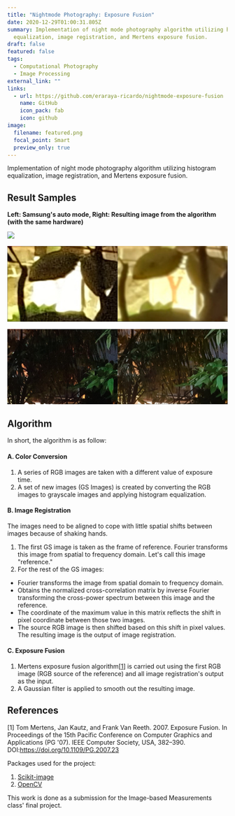```yaml
---
title: "Nightmode Photography: Exposure Fusion"
date: 2020-12-29T01:00:31.805Z
summary: Implementation of night mode photography algorithm utilizing histogram
  equalization, image registration, and Mertens exposure fusion.
draft: false
featured: false
tags:
  - Computational Photography
  - Image Processing
external_link: ""
links:
  - url: https://github.com/eraraya-ricardo/nightmode-exposure-fusion
    name: GitHub
    icon_pack: fab
    icon: github
image:
  filename: featured.png
  focal_point: Smart
  preview_only: true
---
```

Implementation of night mode photography algorithm utilizing histogram equalization, image registration, and Mertens exposure fusion.



## Result Samples

**Left: Samsung's auto mode, Right: Resulting image from the algorithm (with the same hardware)**

![](comparison_full.jpg)

![](comparison_sign.jpg)

![](comparison_tree.jpg)

## Algorithm

In short, the algorithm is as follow: <br>

#### A. Color Conversion <br>

1. A series of RGB images are taken with a different value of exposure time. <br>
2. A set of new images (GS Images) is created by converting the RGB images to grayscale images and applying histogram equalization. <br>

#### B. Image Registration <br>

The images need to be aligned to cope with little spatial shifts between images because of shaking hands. <br>

1. The first GS image is taken as the frame of reference. Fourier transforms this image from spatial to frequency domain. Let's call this image "reference." <br>
2. For the rest of the GS images: <br>

* Fourier transforms the image from spatial domain to frequency domain.
* Obtains the normalized cross-correlation matrix by inverse Fourier transforming the cross-power spectrum between this image and the reference.
* The coordinate of the maximum value in this matrix reflects the shift in pixel coordinate between those two images.
* The source RGB image is then shifted based on this shift in pixel values. The resulting image is the output of image registration. <br>

#### C. Exposure Fusion

1. Mertens exposure fusion algorithm[<a href="https://dl.acm.org/doi/abs/10.1109/PG.2007.23" target="_blank">1</a>] is carried out using the first RGB image (RGB source of the reference) and all image registration's output as the input.
2. A Gaussian filter is applied to smooth out the resulting image.

## References

\[1] Tom Mertens, Jan Kautz, and Frank Van Reeth. 2007. Exposure Fusion. In Proceedings of the 15th Pacific Conference on Computer Graphics and Applications (PG '07). IEEE Computer Society, USA, 382–390. DOI:https://doi.org/10.1109/PG.2007.23

Packages used for the project:

1. [Scikit-image](https://scikit-image.org/)
2. [OpenCV](https://opencv.org/)



This work is done as a submission for the Image-based Measurements class' final project.
